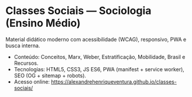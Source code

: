# Classes Sociais — Sociologia (Ensino Médio)

Material didático moderno com acessibilidade (WCAG), responsivo, PWA e busca interna.

- Conteúdo: Conceitos, Marx, Weber, Estratificação, Mobilidade, Brasil e Recursos.
- Tecnologias: HTML5, CSS3, JS ES6, PWA (manifest + service worker), SEO (OG + sitemap + robots).
- Acesso online: https://alexandrehenriqueventura.github.io/classes-sociais/

